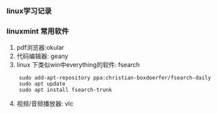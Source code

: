 ### linux学习记录 

### linuxmint 常用软件
1. pdf浏览器:okular
2. 代码编辑器: geany
3. linux 下类似win中everything的软件: fsearch
```linux
    sudo add-apt-repository ppa:christian-boxdoerfer/fsearch-daily
    sudo apt update
    sudo apt install fsearch-trunk
```
4. 视频/音频播放器: vlc
